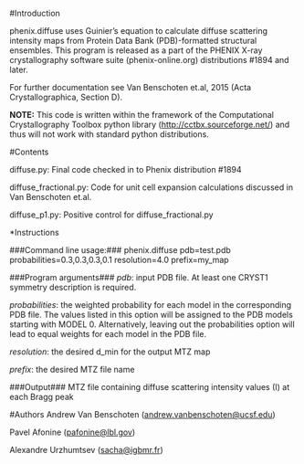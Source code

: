 #Introduction

phenix.diffuse uses Guinier’s equation to calculate diffuse scattering intensity maps from Protein Data Bank (PDB)-formatted structural ensembles. This program is released as a part of the PHENIX X-ray crystallography software suite (phenix-online.org) distributions #1894 and later. 

For further documentation see Van Benschoten et.al, 2015 (Acta Crystallographica, Section D).

**NOTE:** This code is written within the framework of the Computational Crystallography Toolbox python library (http://cctbx.sourceforge.net/) and thus will not work with standard python distributions.



#Contents

diffuse.py:                  Final code checked in to Phenix distribution #1894

diffuse_fractional.py:       Code for unit cell expansion calculations discussed in Van Benschoten et.al.

diffuse_p1.py:               Positive control for diffuse_fractional.py



*Instructions

###Command line usage:###
phenix.diffuse pdb=test.pdb probabilities=0.3,0.3,0.3,0.1 resolution=4.0 prefix=my_map


###Program arguments###
*pdb*: input PDB file. At least one CRYST1 symmetry description is required.

*probabilities*: the weighted probability for each model in the corresponding PDB file. The values listed in this option will be assigned to the PDB models starting with MODEL 0. Alternatively, leaving out the probabilities option will lead to equal weights for each model in the PDB file.

*resolution*: the desired d_min for the output MTZ map

*prefix*: the desired MTZ file name


###Output###
MTZ file containing diffuse scattering intensity values (I) at each Bragg peak



#Authors
Andrew Van Benschoten (andrew.vanbenschoten@ucsf.edu)

Pavel Afonine (pafonine@lbl.gov)

Alexandre Urzhumtsev (sacha@igbmr.fr)